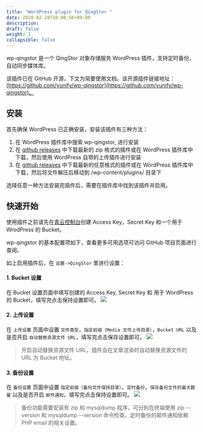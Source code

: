 ```yaml
---
title: "WordPress plugin for QingStor "
date: 2020-02-28T10:08:56+09:00
description:
draft: false
weight: 2
collapsible: false
---
```


wp-qingstor 是一个 QingStor 对象存储服务 WordPress 插件，支持定时备份，自动同步媒体库。

该插件已在 GitHub 开源，下文为简要使用文档。该开源插件链接地址：[https://github.com/yunify/wp-qingstor](https://github.com/yunify/wp-qingstor)。

## 安装

首先确保 WordPress 已正确安装，安装该插件有三种方法：
1. 在 WordPress 插件库中搜索 wp-qingstor, 进行安装
2. 在 [github releases](https://github.com/yunify/wp-qingstor/releases) 中下载最新的 zip 格式的插件或在 WordPress 插件库中下载，然后使用 WordPress 自带的上传插件进行安装
3. 在 [github releases](https://github.com/yunify/wp-qingstor/releases) 中下载最新的任意格式的插件或在 WordPress 插件库中下载，然后将文件解压后移动到 /wp-content/plugins/ 目录下

选择任意一种方法安装完插件后，需要在插件库中找到该插件并启用。

## 快速开始

使用插件之前请先在[青云控制台](https://console.qingcloud.com/access_keys/)创建 Access Key，Secret Key 和一个用于 WrodPress 的 Bucket。

wp-qingstor 的基本配置项如下，查看更多可用选项可访问 GitHub 项目页面进行查阅。

如上启用插件后，在 `设置->QingStor` 里进行设置：

#### 1. Bucket 设置

  在 Bucket 设置页面中填写创建的 Access Key, Secret Key 和 用于 WordPress 的 Bucket，填写完点击保持设置即可。
![](wordpress_set_bucket.png)

#### 2. 上传设置

  在 `上传设置` 页面中设置 `文件类型`，`指定前缀（Media 文件上传目录）`，`Bucket URL` 以及是否开启 `自动替换资源文件 URL`，填写完点击保存设置即可。
![](wordpress_set_upload.png)

> 开启自动替换资源文件 URL，插件会在文章渲染时自动替换资源文件的 URL 为 Bucket 地址。

#### 3. 备份设置

  在 `备份设置` 页面中设置 `指定前缀（备份文件保持目录）`，`定时备份`，`保存备份文件的最大数量` 以及是否开启 `邮件通知`，填写完点击保持设置即可。
![](wordpress_set_backup.png)

> 备份功能需要安装有 zip 和 mysqldump 程序，可分别在终端使用 zip --version 和 mysqldump --version 命令检查。定时备份的邮件通知依赖 PHP email 的相关设置。

